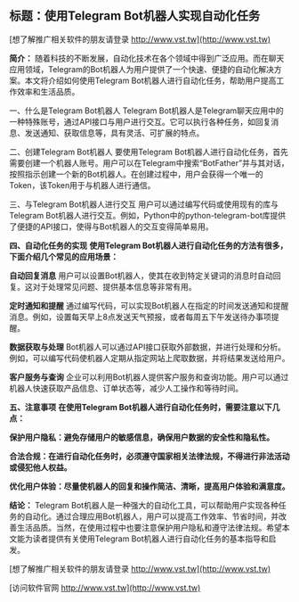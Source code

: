 ## **标题：使用Telegram Bot机器人实现自动化任务**

[想了解推广相关软件的朋友请登录 http://www.vst.tw](http://www.vst.tw)

**简介：**
随着科技的不断发展，自动化技术在各个领域中得到广泛应用。而在聊天应用领域，Telegram的Bot机器人为用户提供了一个快速、便捷的自动化解决方案。本文将介绍如何使用Telegram Bot机器人进行自动化任务，帮助用户提高工作效率和生活品质。

一、什么是Telegram Bot机器人
Telegram Bot机器人是Telegram聊天应用中的一种特殊账号，通过API接口与用户进行交互。它可以执行各种任务，如回复消息、发送通知、获取信息等，具有灵活、可扩展的特点。

二、创建Telegram Bot机器人
要使用Telegram Bot机器人进行自动化任务，首先需要创建一个机器人账号。用户可以在Telegram中搜索“BotFather”并与其对话，按照指示创建一个新的Bot机器人。在创建过程中，用户会获得一个唯一的Token，该Token用于与机器人进行通信。

三、与Telegram Bot机器人进行交互
用户可以通过编写代码或使用现有的库与Telegram Bot机器人进行交互。例如，Python中的python-telegram-bot库提供了便捷的API接口，使得与Bot机器人的交互变得简单易用。

**四、自动化任务的实现**
**使用Telegram Bot机器人进行自动化任务的方法有很多，下面介绍几个常见的应用场景：**

**自动回复消息**
用户可以设置Bot机器人，使其在收到特定关键词的消息时自动回复。这对于处理常见问题、提供基本信息等非常有用。

**定时通知和提醒**
通过编写代码，可以实现Bot机器人在指定的时间发送通知和提醒消息。例如，设置每天早上8点发送天气预报，或者每周五下午发送待办事项提醒。

**数据获取与处理**
Bot机器人可以通过API接口获取外部数据，并进行处理和分析。例如，可以编写代码使机器人定期从指定网站上爬取数据，并将结果发送给用户。

**客户服务与查询**
企业可以利用Bot机器人提供客户服务和查询功能。用户可以通过机器人快速获取产品信息、订单状态等，减少人工操作和等待时间。

**五、注意事项**
**在使用Telegram Bot机器人进行自动化任务时，需要注意以下几点：**

**保护用户隐私：避免存储用户的敏感信息，确保用户数据的安全性和隐私性。**

**合法合规：在进行自动化任务时，必须遵守国家相关法律法规，不得进行非法活动或侵犯他人权益。**

**优化用户体验：尽量使机器人的回复和操作简洁、清晰，提高用户体验和满意度。**

**结论：**
Telegram Bot机器人是一种强大的自动化工具，可以帮助用户实现各种任务的自动化。通过合理应用Bot机器人，用户可以提高工作效率、节省时间，并改善生活品质。当然，在使用过程中也要注意保护用户隐私和遵守法律法规。希望本文能为读者提供有关使用Telegram Bot机器人进行自动化任务的基本指导和启发。

[想了解推广相关软件的朋友请登录 http://www.vst.tw](http://www.vst.tw)


[访问软件官网 http://www.vst.tw](http://www.vst.tw)

